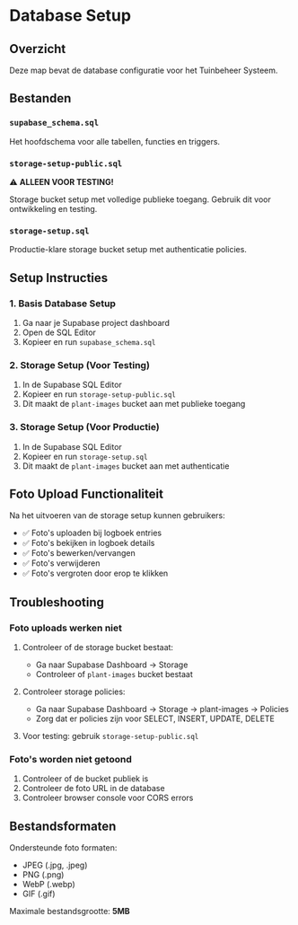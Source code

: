 # Database Setup

## Overzicht

Deze map bevat de database configuratie voor het Tuinbeheer Systeem.

## Bestanden

### `supabase_schema.sql`
Het hoofdschema voor alle tabellen, functies en triggers.

### `storage-setup-public.sql` 
⚠️ **ALLEEN VOOR TESTING!**

Storage bucket setup met volledige publieke toegang. Gebruik dit voor ontwikkeling en testing.

### `storage-setup.sql`
Productie-klare storage bucket setup met authenticatie policies.

## Setup Instructies

### 1. Basis Database Setup

1. Ga naar je Supabase project dashboard
2. Open de SQL Editor
3. Kopieer en run `supabase_schema.sql`

### 2. Storage Setup (Voor Testing)

1. In de Supabase SQL Editor
2. Kopieer en run `storage-setup-public.sql`
3. Dit maakt de `plant-images` bucket aan met publieke toegang

### 3. Storage Setup (Voor Productie)

1. In de Supabase SQL Editor  
2. Kopieer en run `storage-setup.sql`
3. Dit maakt de `plant-images` bucket aan met authenticatie

## Foto Upload Functionaliteit

Na het uitvoeren van de storage setup kunnen gebruikers:

- ✅ Foto's uploaden bij logboek entries
- ✅ Foto's bekijken in logboek details
- ✅ Foto's bewerken/vervangen
- ✅ Foto's verwijderen
- ✅ Foto's vergroten door erop te klikken

## Troubleshooting

### Foto uploads werken niet

1. Controleer of de storage bucket bestaat:
   - Ga naar Supabase Dashboard → Storage
   - Controleer of `plant-images` bucket bestaat

2. Controleer storage policies:
   - Ga naar Supabase Dashboard → Storage → plant-images → Policies
   - Zorg dat er policies zijn voor SELECT, INSERT, UPDATE, DELETE

3. Voor testing: gebruik `storage-setup-public.sql`

### Foto's worden niet getoond

1. Controleer of de bucket publiek is
2. Controleer de foto URL in de database
3. Controleer browser console voor CORS errors

## Bestandsformaten

Ondersteunde foto formaten:
- JPEG (.jpg, .jpeg)
- PNG (.png)
- WebP (.webp)
- GIF (.gif)

Maximale bestandsgrootte: **5MB**
